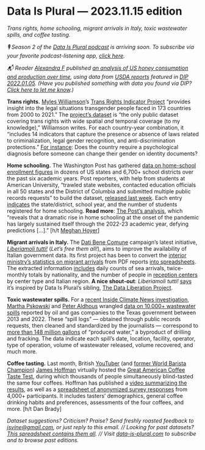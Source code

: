 Data Is Plural — 2023.11.15 edition
===================================

*Trans rights, home schooling, migrant arrivals in Italy, toxic wastewater spills, and coffee tasting.*


*🎙 Season 2 of the [Data Is Plural podcast](https://podcast.data-is-plural.com/) is arriving soon. To subscribe via your favorite podcast-listening app, [click here](https://podcast.data-is-plural.com/share).*


*📬 Reader [Alexandra F](https://medium.com/@alexandrafiona) published [an analysis of US honey consumption and production over time](https://medium.com/@alexandrafiona/oh-honey-honey-6c629389782b), using data from [USDA reports](https://usda.library.cornell.edu/concern/publications/hd76s004z) featured in [DIP 2022.01.05](https://www.data-is-plural.com/archive/2022-01-05-edition/). (Have you published something with data you found via DIP? [Click here to let me know](https://docs.google.com/forms/d/e/1FAIpQLSdXXD5eO05w0Xa7bwG3Ppia3uzr_o3y-xDEZuWRfXbCfCu_XA/viewform).)*

 
__Trans rights.__ [Myles Williamson](https://www.myleswilliamson.net/)’s [Trans Rights Indicator Project](https://www.cambridge.org/core/journals/perspectives-on-politics/article/global-analysis-of-transgender-rights-introducing-the-trans-rights-indicator-project-trip/3C143E501E0824C8F9F0C40925965F43) “provides insight into the legal situations transgender people faced in 173 countries from 2000 to 2021.” The [project’s dataset](https://dataverse.harvard.edu/dataset.xhtml?persistentId=doi:10.7910/DVN/FXXLTS) is “the only public dataset covering trans rights with wide spatial *and* temporal coverage (to my knowledge),” Williamson writes. For each country-year combination, it “includes 14 indicators that capture the presence or absence of laws related to criminalization, legal gender recognition, and anti-discrimination protections.” [For instance](https://www.myleswilliamson.net/trip-data): Does the country require a psychological diagnosis before someone can change their gender on identity documents?


__Home schooling.__ The Washington Post has gathered [data on home-school enrollment figures](https://github.com/washingtonpost/data_home_schooling) in dozens of US states and 6,700+ school districts over the past six academic years. Post reporters, with help from students at American University, “trawled state websites, contacted education officials in all 50 states and the District of Columbia and submitted multiple public records requests” to build the dataset, [released last week](https://www.washingtonpost.com/pr/2023/11/09/tracking-home-schooling-an-expansive-data-set-exclusively-washington-post/). Each entry [indicates](https://github.com/washingtonpost/data_home_schooling/blob/main/home_school_data_dictionary.csv) the state/district, school year, and the number of students registered for home schooling. __Read more__: [The Post’s analysis](https://www.washingtonpost.com/education/interactive/2023/homeschooling-growth-data-by-district/), which “reveals that a dramatic rise in home schooling at the onset of the pandemic has largely sustained itself through the 2022-23 academic year, defying predictions […].” [h/t [Meghan Hoyer](https://www.washingtonpost.com/people/meghan-hoyer/)]


__Migrant arrivals in Italy.__ The [Dati Bene Comune](https://www.datibenecomune.it/about-us/) campaign’s latest initiative, [*Liberiamoli tutti!*](https://datibenecomune.substack.com/p/il-numero-zero) (*Let’s free them all!*), aims to improve the availability of Italian government data. Its first project has been to convert the [interior ministry’s statistics on migrant arrivals](http://www.libertaciviliimmigrazione.dlci.interno.gov.it/it/documentazione/statistica/cruscotto-statistico-giornaliero) from PDF reports [into spreadsheets](https://github.com/ondata/liberiamoli-tutti/blob/main/sbarchi-migranti/dati/README.md). The extracted information [includes](https://docs.google.com/spreadsheets/d/1dNlByw2cMoqGorp4zPN6OULtG_jVRCe5xpl0YdKJxFE/edit#gid=1693395128) daily counts of sea arrivals, twice-monthly totals by nationality, and the number of people in [reception centers](https://help.unhcr.org/italy/asylum-italy/reception/) by center type and Italian region. __A nice shout-out__: *Liberiamoli tutti!* [says](https://open.substack.com/pub/datibenecomune/p/il-numero-zero?selection=39d56eb6-7897-43a1-bdbd-884de1382040) it’s inspired by Data Is Plural’s sibling, [The Data Liberation Project](https://www.data-liberation-project.org/).


__Toxic wastewater spills.__ For a [recent Inside Climate News investigation](https://insideclimatenews.org/news/31102023/oil-gas-companies-spill-wastewater-in-texas/), [Martha Pskowski](https://insideclimatenews.org/profile/martha-pskowski/) and [Peter Aldhous](https://peteraldhous.com/) wrangled [data on 10,000+ wastewater spills](https://github.com/InsideClimateNews/2023-10-tx-produced-water-spills) reported by oil and gas companies to the Texas government between 2013 and 2022. These “spill logs” — obtained through public records requests, then cleaned and standardized by the journalists — correspond to [more than 148 million gallons](https://insideclimatenews.github.io/2023-10-tx-produced-water-spills/tx-spills-central.html) of “produced water,” a byproduct of drilling and fracking. The data indicate each spill’s date, location, facility, operator, type of operation, volume of wastewater released, volume recovered, and much more.


__Coffee tasting.__ Last month, British [YouTuber](https://www.youtube.com/channel/UCMb0O2CdPBNi-QqPk5T3gsQ) (and [former World Barista Champion](https://www.jameshoffmann.co.uk/work#/coffee-competitions/)) [James Hoffman](https://en.wikipedia.org/wiki/James_Hoffmann) virtually hosted the [Great American Coffee Taste Test](https://www.youtube.com/watch?v=1fN_z4-EcOU), during which thousands of people simultaneously blind-tasted the same four coffees. Hoffman has published a [video summarizing the results](https://www.youtube.com/watch?v=bMOOQfeloH0), as well as a [spreadsheet of anonymized survey responses](https://bit.ly/gacttCSV+) from 4,000+ participants. It includes tasters’ demographics, general coffee drinking habits and preferences, assessments of the four coffees, and more. [h/t Dan Brady]


*Dataset suggestions? Criticism? Praise? Send freshly roasted feedback to jsvine@gmail.com, or just reply to this email. // Looking for past datasets? [This spreadsheet contains them all](https://docs.google.com/spreadsheets/d/1wZhPLMCHKJvwOkP4juclhjFgqIY8fQFMemwKL2c64vk/edit#gid=0). // Visit [data-is-plural.com](https://www.data-is-plural.com) to subscribe and to browse past editions.*
